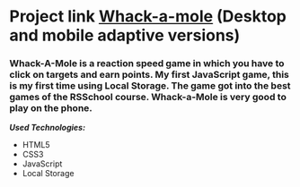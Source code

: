 # Project link [Whack-a-mole](https://constantinetu-whack-a-mole.netlify.app/) (Desktop and mobile adaptive versions)

### Whack-A-Mole is a reaction speed game in which you have to click on targets and earn points. My first JavaScript game, this is my first time using Local Storage. The game got into the best games of the RSSchool course. Whack-a-Mole is very good to play on the phone.

***Used Technologies:***
- HTML5
- CSS3
- JavaScript
- Local Storage

